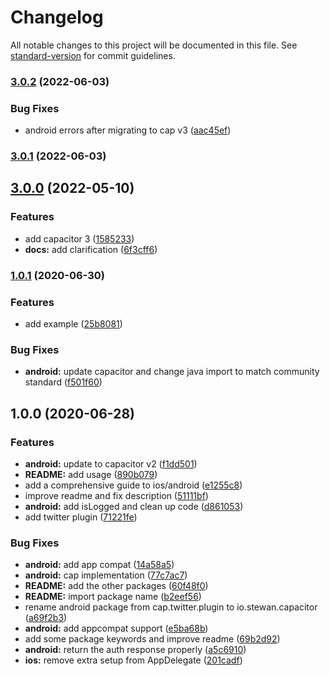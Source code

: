 # Changelog

All notable changes to this project will be documented in this file. See [standard-version](https://github.com/conventional-changelog/standard-version) for commit guidelines.

### [3.0.2](https://github.com/capacitor-community/twitter/compare/v3.0.1...v3.0.2) (2022-06-03)


### Bug Fixes

* android errors after migrating to cap v3 ([aac45ef](https://github.com/capacitor-community/twitter/commit/aac45ef49d1ed7f4723a1b2c580471e94ac9ceec))

### [3.0.1](https://github.com/capacitor-community/twitter/compare/v3.0.0...v3.0.1) (2022-06-03)

## [3.0.0](https://github.com/capacitor-community/twitter/compare/v1.0.1...v3.0.0) (2022-05-10)


### Features

* add capacitor 3 ([1585233](https://github.com/capacitor-community/twitter/commit/158523336f04bda947e4c1c5c00321fabcb6f4ec))
* **docs:** add clarification ([6f3cff6](https://github.com/capacitor-community/twitter/commit/6f3cff6b4f9502794ffeca7c7d0bb796d8cd5b4b))

### [1.0.1](https://github.com/capacitor-community/twitter/compare/v1.0.0...v1.0.1) (2020-06-30)

### Features

- add example ([25b8081](https://github.com/capacitor-community/twitter/commit/25b80815c12f6dc5089542f5fa9cd0cdf75053f5))

### Bug Fixes

- **android:** update capacitor and change java import to match community standard ([f501f60](https://github.com/capacitor-community/twitter/commit/f501f604482ecd8f19924691293a4bcb5a9a366c))

## 1.0.0 (2020-06-28)

### Features

- **android:** update to capacitor v2 ([f1dd501](https://github.com/capacitor-community/twitter/commit/f1dd5011c96246e91e4c6db9209a667fab63c473))
- **README:** add usage ([890b079](https://github.com/capacitor-community/twitter/commit/890b079838258edf961f2e866c242d43b77f2ef4))
- add a comprehensive guide to ios/android ([e1255c8](https://github.com/capacitor-community/twitter/commit/e1255c8852888c403b0fb0ee5a900d13a67a20a3))
- improve readme and fix description ([51111bf](https://github.com/capacitor-community/twitter/commit/51111bf84b472181948fc657304f3993e949e300))
- **android:** add isLogged and clean up code ([d861053](https://github.com/capacitor-community/twitter/commit/d8610537e6e26cce2d5aa287d6e0b48f06b41693))
- add twitter plugin ([71221fe](https://github.com/capacitor-community/twitter/commit/71221fe3e3d582d01a439bf5a1426cdc6023b0d3))

### Bug Fixes

- **android:** add app compat ([14a58a5](https://github.com/capacitor-community/twitter/commit/14a58a5237826eb8635c9ef95efce8a4394e568a))
- **android:** cap implementation ([77c7ac7](https://github.com/capacitor-community/twitter/commit/77c7ac7f60fae63c3839615d2d7e3496a2efd086))
- **README:** add the other packages ([60f48f0](https://github.com/capacitor-community/twitter/commit/60f48f0e452c7a1009caf2cbd51e29f31699dc30))
- **README:** import package name ([b2eef56](https://github.com/capacitor-community/twitter/commit/b2eef567689a11d7b47cc1ce6904ba2b14c3e75b))
- rename android package from cap.twitter.plugin to io.stewan.capacitor ([a69f2b3](https://github.com/capacitor-community/twitter/commit/a69f2b3b5bffe295ddbfbc3fffd4c545694b684a))
- **android:** add appcompat support ([e5ba68b](https://github.com/capacitor-community/twitter/commit/e5ba68be54322030844ab51845158ee5d579943f))
- add some package keywords and improve readme ([69b2d92](https://github.com/capacitor-community/twitter/commit/69b2d926c624bb2e40ec1f2aec9b100d6bc4f46c))
- **android:** return the auth response properly ([a5c6910](https://github.com/capacitor-community/twitter/commit/a5c6910974fcbca0af9878c963910bb4f0477dc1))
- **ios:** remove extra setup from AppDelegate ([201cadf](https://github.com/capacitor-community/twitter/commit/201cadf6ee2adb823cafb68220fda10bc0f7ac73))
